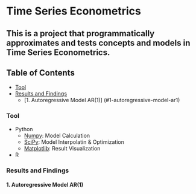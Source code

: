 # Time Series Econometrics
## This is a project that programmatically approximates and tests concepts and models in Time Series Econometrics.

## Table of Contents
- [Tool](#tool)
- [Results and Findings](#results-and-findings)
  - [1. Autoregressive Model AR(1)] (#1-autoregressive-model-ar1)

### Tool
- Python
  -   [Numpy](https://pandas.pydata.org/docs/): Model Calculation
  -   [SciPy](https://scipy.org/): Model Interpolatin & Optimization
  -   [Matplotlib](https://matplotlib.org/stable/): Result Visualization   
- R

### Results and Findings
#### 1. Autoregressive Model AR(1)
